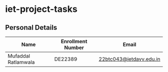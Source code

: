 # iet-project-tasks

## Personal Details

| Name            | Enrollment Number | Email              |
|---------------|-----------------|--------------------|
| Mufaddal Ratlamwala | DE22389 | 22btc043@ietdavv.edu.in |
